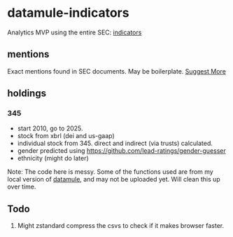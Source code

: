 # datamule-indicators

Analytics MVP using the entire SEC: [indicators](https://datamule.xyz/indicators)

## mentions
Exact mentions found in SEC documents. May be boilerplate. [Suggest More](https://github.com/john-friedman/datamule-indicators/issues/1)

## holdings

### 345
- start 2010, go to 2025.
- stock from xbrl (dei and us-gaap)
- individual stock from 345. direct and indirect (via trusts) calculated.
- gender predicted using https://github.com/lead-ratings/gender-guesser
- ethnicity (might do later)

Note: The code here is messy. Some of the functions used are from my local version of [datamule](https://github.com/john-friedman/datamule-python), and may not be uploaded yet. Will clean this up over time. 

## Todo
1. Might zstandard compress the csvs to check if it makes browser faster.